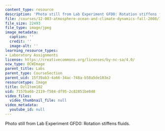 ```yaml
---
content_type: resource
description: 'Photo still from Lab Experiment GFD0: Rotation stiffens fluids.'
file: /courses/12-003-atmosphere-ocean-and-climate-dynamics-fall-2008/7157ba6b2119f584df952c82851be848_DzlItem102.jpg
file_size: 22493
file_type: image/jpeg
image_metadata:
  caption: ''
  credit: ''
  image-alt: ''
learning_resource_types:
- Laboratory Assignments
license: https://creativecommons.org/licenses/by-nc-sa/4.0/
ocw_type: OCWImage
parent_title: Labs
parent_type: CourseSection
parent_uid: 15f39ab3-4a66-34ac-748a-b58a5de103e2
resourcetype: Image
title: DzlItem102
uid: 7157ba6b-2119-f584-df95-2c82851be848
video_files:
  video_thumbnail_file: null
video_metadata:
  youtube_id: null
---
```

Photo still from Lab Experiment GFD0: Rotation stiffens fluids.